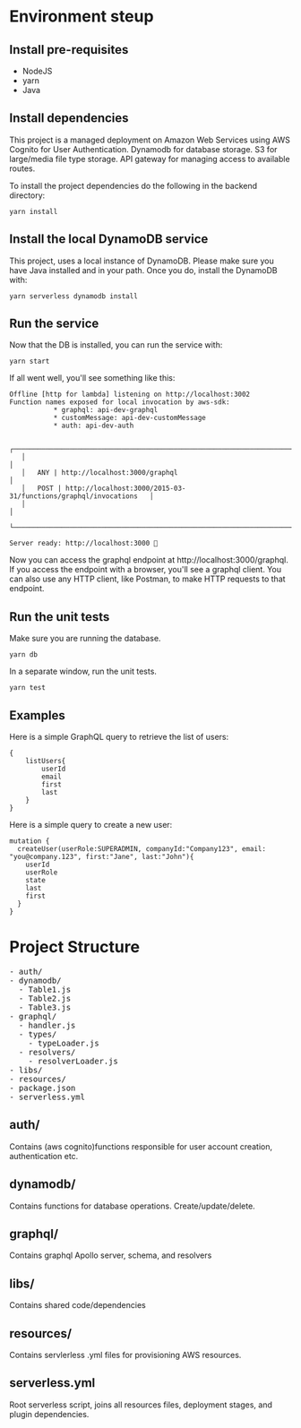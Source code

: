 # Environment steup

## Install pre-requisites

* NodeJS
* yarn
* Java

## Install dependencies
This project is a managed deployment on Amazon Web Services using AWS Cognito for User Authentication. Dynamodb for database storage. S3 for large/media file type storage. API gateway for managing access to available routes.

To install the project dependencies do the following in the backend directory:

```
yarn install
```

## Install the local DynamoDB service
This project, uses a local instance of DynamoDB. Please make sure you have Java installed and in your path. Once you do, install the DynamoDB with:

```
yarn serverless dynamodb install
```

## Run the service
Now that the DB is installed, you can run the service with:
<pre><code>yarn start</code></pre>

If all went well, you'll see something like this:

```
Offline [http for lambda] listening on http://localhost:3002
Function names exposed for local invocation by aws-sdk:
           * graphql: api-dev-graphql
           * customMessage: api-dev-customMessage
           * auth: api-dev-auth

   ┌───────────────────────────────────────────────────────────────────────────┐
   │                                                                           │
   │   ANY | http://localhost:3000/graphql                                     │
   │   POST | http://localhost:3000/2015-03-31/functions/graphql/invocations   │
   │                                                                           │
   └───────────────────────────────────────────────────────────────────────────┘

Server ready: http://localhost:3000 🚀
```

Now you can access the graphql endpoint at http://localhost:3000/graphql. If you access the endpoint with a browser, you'll see a graphql client. You can also use any HTTP client, like Postman, to make HTTP requests to that endpoint.

## Run the unit tests
Make sure you are running the database.

```
yarn db
```

In a separate window, run the unit tests.

```
yarn test
```

## Examples

Here is a simple GraphQL query to retrieve the list of users:

```
{
    listUsers{
        userId
        email
        first
        last
    }
}
```

Here is a simple query to create a new user:

```
mutation {
  createUser(userRole:SUPERADMIN, companyId:"Company123", email: "you@company.123", first:"Jane", last:"John"){
    userId
    userRole
    state
    last
    first
  }
}

```

# Project Structure
<pre>
- auth/  
- dynamodb/
  - Table1.js
  - Table2.js
  - Table3.js
- graphql/
  - handler.js
  - types/
    - typeLoader.js
  - resolvers/
    - resolverLoader.js
- libs/
- resources/
- package.json
- serverless.yml
</pre>

## auth/
Contains (aws cognito)functions responsible for user account creation, authentication etc.

## dynamodb/
Contains functions for database operations. Create/update/delete.

## graphql/
Contains graphql Apollo server, schema, and resolvers

## libs/ 
Contains shared code/dependencies

## resources/
Contains servlerless .yml files for provisioning AWS resources.

## serverless.yml
Root serverless script, joins all resources files, deployment stages, and plugin dependencies.

